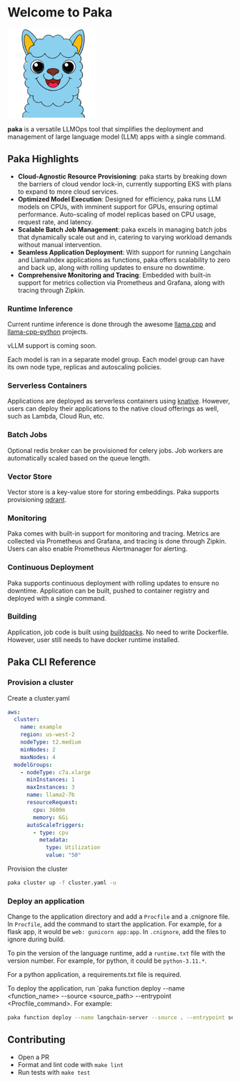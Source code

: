 # Welcome to Paka

<img src="docs/img/paka.svg" alt="paka.svg" width="200" height="200">

**paka** is a versatile LLMOps tool that simplifies the deployment and management of large language model (LLM) apps with a single command.

## Paka Highlights

- **Cloud-Agnostic Resource Provisioning**: paka starts by breaking down the barriers of cloud vendor lock-in, currently supporting EKS with plans to expand to more cloud services.
- **Optimized Model Execution**: Designed for efficiency, paka runs LLM models on CPUs, with imminent support for GPUs, ensuring optimal performance. Auto-scaling of model replicas based on CPU usage, request rate, and latency.
- **Scalable Batch Job Management**: paka excels in managing batch jobs that dynamically scale out and in, catering to varying workload demands without manual intervention.
- **Seamless Application Deployment**: With support for running Langchain and LlamaIndex applications as functions, paka offers scalability to zero and back up, along with rolling updates to ensure no downtime.
- **Comprehensive Monitoring and Tracing**: Embedded with built-in support for metrics collection via Prometheus and Grafana, along with tracing through Zipkin.




### Runtime Inference
Current runtime inference is done through the awesome [llama.cpp](https://github.com/ggerganov/llama.cpp) and [llama-cpp-python](https://github.com/abetlen/llama-cpp-python) projects.

vLLM support is coming soon.

Each model is ran in a separate model group. Each model group can have its own node type, replicas and autoscaling policies.

### Serverless Containers
Applications are deployed as serverless containers using [knative](https://knative.dev). However, users can deploy their applications to the native cloud offerings as well, such as Lambda, Cloud Run, etc.

### Batch Jobs
Optional redis broker can be provisioned for celery jobs. Job workers are automatically scaled based on the queue length.

### Vector Store
Vector store is a key-value store for storing embeddings. Paka supports provisioning [qdrant](https://github.com/qdrant/qdrant).

### Monitoring
Paka comes with built-in support for monitoring and tracing. Metrics are collected via Prometheus and Grafana, and tracing is done through Zipkin. Users can also enable Prometheus Alertmanager for alerting.

### Continuous Deployment
Paka supports continuous deployment with rolling updates to ensure no downtime. Application can be built, pushed to container registry and deployed with a single command.

### Building
Application, job code is built using [buildpacks](https://buildpacks.io/). No need to write Dockerfile. However, user still needs to have docker runtime installed.


## Paka CLI Reference

### Provision a cluster

Create a cluster.yaml
```yaml
aws:
  cluster:
    name: example
    region: us-west-2
    nodeType: t2.medium
    minNodes: 2
    maxNodes: 4
  modelGroups:
    - nodeType: c7a.xlarge
      minInstances: 1
      maxInstances: 3
      name: llama2-7b
      resourceRequest:
        cpu: 3600m
        memory: 6Gi
      autoScaleTriggers:
        - type: cpu
          metadata:
            type: Utilization
            value: "50"
```

Provision the cluster
```bash
paka cluster up -f cluster.yaml -u
```

### Deploy an application
Change to the application directory and add a `Procfile` and a .cnignore file.
In `Procfile`, add the command to start the application. For example, for a flask app, it would be `web: gunicorn app:app`. In `.cnignore`, add the files to ignore during build.

To pin the version of the language runtime, add a `runtime.txt` file with the version number. For example, for python, it could be `python-3.11.*`.

For a python application, a requirements.txt file is required.

To deploy the application, run `paka function deploy --name <function_name> --source <source_path> --entrypoint <Procfile_command>. For example:

```bash
paka function deploy --name langchain-server --source . --entrypoint serve
```

## Contributing
- Open a PR
- Format and lint code with `make lint`
- Run tests with `make test`
